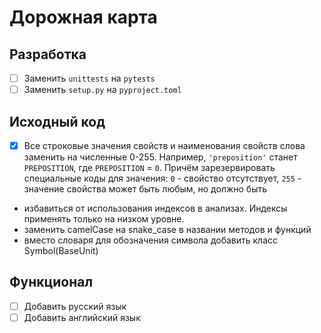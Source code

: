 # Дорожная карта

## Разработка

- [ ] Заменить `unittests` на `pytests`
- [ ] Заменить `setup.py` на `pyproject.toml`

## Исходный код

- [x] Все строковые значения свойств и наименования свойств слова заменить на численные 0-255. Например, `'preposition'` станет `PREPOSITION`, где `PREPOSITION` = `0`.
  Причём зарезервировать специальные коды для значения: `0` - свойство отсутствует, `255` - значение свойства может быть любым, но должно быть
- избавиться от использования индексов в анализах. Индексы применять только на низком уровне.
- заменить camelCase на snake_case в названии методов и функций
- вместо словаря для обозначения символа добавить класс Symbol(BaseUnit)

## Функционал

- [ ] Добавить русский язык
- [ ] Добавить английский язык
